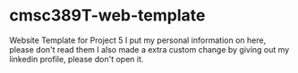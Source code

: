 # cmsc389T-web-template

Website Template for Project 5
  I put my personal information on here, please don't read them
  I also made a extra custom change by giving out my linkedin profile, please don't open it.
